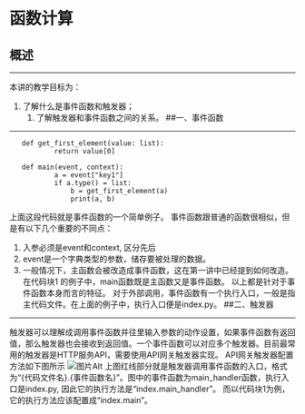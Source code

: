 # 函数计算
## 概述
***
本讲的教学目标为：
1. 了解什么是事件函数和触发器；
   1. 了解触发器和事件函数之间的关系。
##一、事件函数
***
       def get_first_element(value: list):
               return value[0]
    
       def main(event, context):
               a = event["key1"]
               if a.type() = list:
                   b = get_first_element(a)
                   print(a, b)
[^代码块1]:index.py, 事件函数的简单例子 

上面这段代码就是事件函数的一个简单例子。
事件函数跟普通的函数很相似，但是有以下几个重要的不同点：
1. 入参必须是event和context, 区分先后
2. event是一个字典类型的参数，储存要被处理的数据。
3. 一般情况下，主函数会被改造成事件函数，这在第一讲中已经提到如何改造。在代码块1 的例子中，main函数既是主函数又是事件函数。
以上都是针对于事件函数本身而言的特征。
对于外部调用，事件函数有一个执行入口，一般是指主代码文件。在上面的例子中，执行入口便是index.py。
##二、触发器
***
触发器可以理解成调用事件函数并往里输入参数的动作设置，如果事件函数有返回值，那么触发器也会接收到返回值。一个事件函数可以对应多个触发器。目前最常用的触发器是HTTP服务API，需要使用API网关触发器实现。
API网关触发器配置方法如下图所示
![图片Alt](/assets/pics/Untitled.png '执行入口')
上图红线部分就是触发器调用事件函数的入口，格式为“{代码文件名}.{事件函数名}”。图中的事件函数为main_handler函数，执行入口是index.py, 因此它的执行方法是“index.main_handler”。
而以代码块1为例，它的执行方法应该配置成“index.main”。

